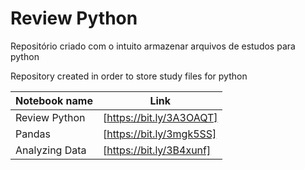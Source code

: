 # Review Python
Repositório criado com o intuito armazenar arquivos de estudos para python

Repository created in order to store study files for python

| Notebook name| Link |
| ------ | ------ |
| Review Python | [https://bit.ly/3A3OAQT] |
| Pandas | [https://bit.ly/3mgk5SS] |
| Analyzing Data | [https://bit.ly/3B4xunf] |

